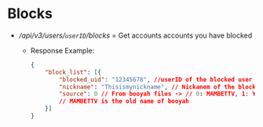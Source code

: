 # Blocks

* */api/v3/users/`userID`/blocks* = Get accounts accounts you have blocked
  * Response Example:

    ```json
    {
        "block_list": [{
            "blocked_uid": "12345678", //userID of the blocked user
            "nickname": "Thisismynickname", // Nickanem of the blocked user
            "source": 0 // From booyah files -> // 0: MAMBETTV, 1: YOUTUBE, 3:FACEBOOK
            // MAMBETTV is the old name of booyah
        }]
    }
    ```
